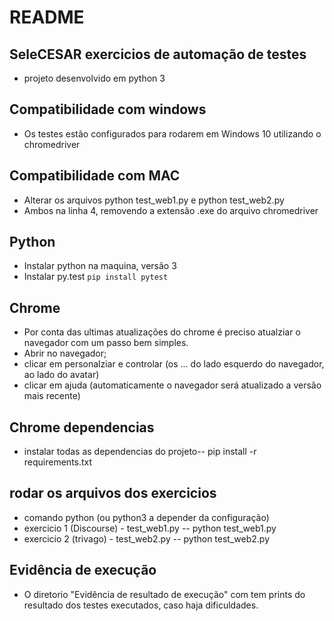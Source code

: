 # README

## SeleCESAR exercicios de automação de testes

- projeto desenvolvido em python 3 

## Compatibilidade com windows
- Os testes estão configurados para rodarem em Windows 10 utilizando o chromedriver

## Compatibilidade com MAC
- Alterar os arquivos python test_web1.py e python test_web2.py
- Ambos na linha 4, removendo a extensão .exe do arquivo chromedriver

## Python

- Instalar python na maquina, versão 3
- Instalar py.test `pip install pytest`

## Chrome

- Por conta das ultimas atualizações do chrome é preciso atualziar o navegador com um passo bem simples.
- Abrir no navegador;
- clicar em personalziar e controlar (os ... do lado esquerdo do navegador, ao lado do avatar)
- clicar em ajuda (automaticamente o navegador será atualizado a versão mais recente)

## Chrome dependencias

- instalar todas as dependencias do projeto-- pip install -r requirements.txt

## rodar os arquivos dos exercicios

- comando python (ou python3 a depender da configuração)
- exercicio 1 (Discourse) - test_web1.py -- python test_web1.py
- exercicio 2 (trivago) - test_web2.py -- python test_web2.py
    
## Evidência de execução 

- O diretorio "Evidência de resultado de execução" com tem prints do resultado dos testes executados,
caso haja dificuldades.
